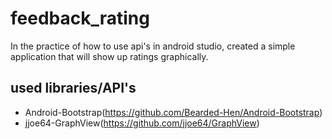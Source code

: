 # feedback_rating
In the practice of how to use api's in android studio, created a simple application that will show up ratings graphically.

## used libraries/API's
- Android-Bootstrap(https://github.com/Bearded-Hen/Android-Bootstrap)
- jjoe64-GraphView(https://github.com/jjoe64/GraphView)

